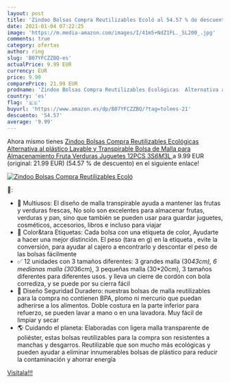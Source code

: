 ```yaml
---
layout: post
title: 'Zindoo Bolsas Compra Reutilizables Ecoló al 54.57 % de descuento'
date: 2021-01-04 07:22:25
image: 'https://m.media-amazon.com/images/I/41m5+NdZ1FL._SL200_.jpg'
comments: true
category: ofertas
author: ring
slug: 'B07YFCZZBQ-es'
actualPrice: 9.99 EUR
currency: EUR
price: 9.99
comparePrice: 21.99 EUR
prodname: 'Zindoo Bolsas Compra Reutilizables Ecológicas  Alternativa al plástico  Lavable y Transpirable Bolsa de Malla para Almacenamiento Fruta Verduras Juguetes 12PCS 3S*6M*3L '
country: 'es'
flag: '🇪🇸'
buyurl: 'https://www.amazon.es/dp/B07YFCZZBQ/?tag=tolees-21'
descuento: '54.57'
average: '9.99'
---
```


Ahora mismo tienes [Zindoo Bolsas Compra Reutilizables Ecológicas  Alternativa al plástico  Lavable y Transpirable Bolsa de Malla para Almacenamiento Fruta Verduras Juguetes 12PCS 3S*6M*3L ](https://www.amazon.es/dp/B07YFCZZBQ/?tag=tolees-21) a 9.99 EUR (original: 21.99 EUR) (54.57 %  de descuento) en el siguiente enlace!

[![Zindoo Bolsas Compra Reutilizables Ecoló](https://m.media-amazon.com/images/I/41m5+NdZ1FL._SL200_.jpg)](https://www.amazon.es/dp/B07YFCZZBQ/?tag=tolees-21)

🔎:

- 🌱 Multiusos: El diseño de malla transpirable ayuda a mantener las frutas y verduras frescas, No solo son excelentes para almacenar frutas, verduras y pan, sino que también se pueden usar para guardar juguetes, cosméticos, accesorios, libros e incluso para viajar
- 🍋 Color&tara Etiquetas: Cada bolsa con una etiqueta de color, Ayudarte a hacer una mejor distinción. El peso (tara en g) en la etiqueta , evite la conversión, para ayudar al cajero a encontrarlo y descontar el peso de las bolsas fácilmente
- ✅ 12 unidades con 3 tamaños diferentes: 3 grandes malla (30*43cm), 6 medianas malla (30*36cm), 3 pequeñas malla (30*20cm), 3 tamaños diferentes para diferentes usos. y lleva un cierre de cordón con bola corrediza, y se puede por su cierra fácil
- 🌳 Diseño Seguridad Duradero: nuestras bolsas de malla reutilizables para la compra no contienen BPA, plomo ni mercurio que puedan adherirse a los alimentos. Doble costura en la parte inferior para refuerzo, se pueden lavar a mano o en una lavadora. Muy fácil de limpiar y secar
- 🌎 Cuidando el planeta: Elaboradas con ligera malla transparente de poliéster, estas bolsas reutilizables para la compra son resistentes a manchas y desgarros. Reutilizable que son mucho más ecológicas y pueden ayudar a eliminar innumerables bolsas de plástico para reducir la contaminación y ahorrar energía

[Visítala!!!](https://www.amazon.es/dp/B07YFCZZBQ/?tag=tolees-21)

